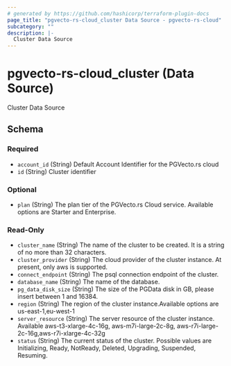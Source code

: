 ```yaml
---
# generated by https://github.com/hashicorp/terraform-plugin-docs
page_title: "pgvecto-rs-cloud_cluster Data Source - pgvecto-rs-cloud"
subcategory: ""
description: |-
  Cluster Data Source
---
```


# pgvecto-rs-cloud_cluster (Data Source)

Cluster Data Source



<!-- schema generated by tfplugindocs -->
## Schema

### Required

- `account_id` (String) Default Account Identifier for the PGVecto.rs cloud
- `id` (String) Cluster identifier

### Optional

- `plan` (String) The plan tier of the PGVecto.rs Cloud service. Available options are Starter and Enterprise.

### Read-Only

- `cluster_name` (String) The name of the cluster to be created. It is a string of no more than 32 characters.
- `cluster_provider` (String) The cloud provider of the cluster instance. At present, only aws is supported.
- `connect_endpoint` (String) The psql connection endpoint of the cluster.
- `database_name` (String) The name of the database.
- `pg_data_disk_size` (String) The size of the PGData disk in GB, please insert between 1 and 16384.
- `region` (String) The region of the cluster instance.Available options are us-east-1,eu-west-1
- `server_resource` (String) The server resource of the cluster instance. Available aws-t3-xlarge-4c-16g, aws-m7i-large-2c-8g, aws-r7i-large-2c-16g,aws-r7i-xlarge-4c-32g
- `status` (String) The current status of the cluster. Possible values are Initializing, Ready, NotReady, Deleted, Upgrading, Suspended, Resuming.
